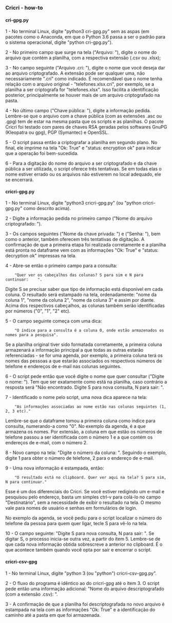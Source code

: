 ### Cricri - how-to

#### cri-gpg.py

1 - No terminal Linux, digite "python3 cri-gpg.py" sem as aspas (em pacotes como o Anaconda, em que o Python 3.6 passa a ser o padrão para o sistema operacional, digite "python cri-gpg.py").

2 - No primeiro campo que surge na tela ("Arquivo:  "), digite o nome do arquivo que contém a planilha, com a respectiva extensão (.csv ou .xlsx);

3 - No campo seguinte ("Arquivo .cri:   "), digite o nome que você deseja dar ao arquivo criptografado. A extensão pode ser qualquer uma, não necessariamente ".cri" como indicado. É recomendável que o nome tenha relação com o arquivo original - "telefones.xlsx.cri", por exemplo, se a planilha a ser criptografa for "telefones.xlsx". Isso facilita a identificação posterior, principalmente se houver mais de um arquivo criptografado na pasta.

4 - No último campo ("Chave pública:   "), digite a informação pedida. Lembre-se que o arquivo com a chave pública (com as extensões .asc ou .gpg) tem de estar na mesma pasta que os scripts e as planilhas. O pacote Cricri foi testado com pares de chaves RSA geradas pelos softwares GnuPG (Kleopatra ou gpg), PGP (Symantec) e OpenSSL.

5 - O script passa então a criptografar a planilha em segundo plano. No final, ele imprime na tela "Ok: True" e "status: encryption ok" para indicar que a operação foi bem-sucedida.

6 - Para a digitação do nome do arquivo a ser criptografado e da chave pública a ser utilizada, o script oferece três tentativas. Se em todas elas o nome estiver errado ou os arquivos não estiverem no local adequado, ele se encerrará.

#### cricri-gpg.py

1 - No terminal Linux, digite "python3 cricri-gpg.py" (ou "python cricri-gpg.py" como descrito acima).

2 - Digite a informação pedida no primeiro campo ("Nome do arquivo criptografado:   ").

3 - Os campos seguintes ("Nome da chave privada:   ") e ("Senha:   "), bem como o anterior, também oferecem três tentativas de digitação. A confirmação de que a primeira etapa foi realizada corretamente e a planilha está pronta no dataframe vem com as informações "Ok: True" e "status: decryption ok" impressas na tela.

4 - Abre-se então o primeiro campo para a consulta:

        "Quer ver os cabeçalhos das colunas? S para sim e N para continuar:    ".

Digite S se precisar saber que tipo de informação está disponível em cada coluna. O resultado será estampado na tela, ordenadamente: "nome da coluna 1", "nome da coluna 2", "nome da coluna 3" e assim por diante. Acima dos respectivos cabeçalhos, as colunas também serão identificadas por números ("0", "1", "2" etc).

5 - O campo seguinte começa com uma dica:

        "O índice para a consulta é a coluna 0, onde estão armazenados os nomes para a pesquisa".

Se a planilha original tiver sido formatada corretamente, a primeira coluna armazenará a informação principal a que todas as outras estarão referenciadas - se for uma agenda, por exemplo, a primeira coluna terá os nomes das pessoas a que estarão associados os respectivos números de telefone e endereços de e-mail nas colunas seguintes.

6 - O script pede então que você digite o nome que quer consultar ("Digite o nome:   "). Tem que ser exatamente como está na planilha, caso contrário a resposta será "Não encontrado. Digite S para nova consulta, N para sair:   ".

7 - Identificado o nome pelo script, uma nova dica aparece na tela:

        "As informações associadas ao nome estão nas colunas seguintes (1, 2, 3 etc)."

Lembre-se que o dataframe tomou a primeira coluna como índice para consulta, numerando-a como "0". No exemplo da agenda, é a que armazena os nomes. Por extensão, a coluna em que estão os números de telefone passou a ser identificada com o número 1 e a que contém os endereços de e-mail, com o número 2.

8 - Novo campo na tela: "Digite o número da coluna:   ". Seguindo o exemplo, digite 1 para obter o número de telefone, 2 para o endereço de e-mail.

9 - Uma nova informação é estampada, então:

        "O resultado está no clipboard. Quer ver aqui na tela? S para sim, N para continuar."

Esse é um dos diferenciais do Cricri. Se você estiver redigindo um e-mail e pesquisou pelo endereço, basta um simples ctrl-v para colá-lo no campo "Destinatário", sem a necessidade de exibir o resultado na tela. O mesmo vale para nomes de usuário e senhas em formulários de login.

No exemplo da agenda, se você pediu para o script localizar o número do telefone da pessoa para quem quer ligar, tecle S para vê-lo na tela.

10 - O campo seguinte: "Digite S para nova consulta, N para sair:   ". Se digitar S, o processo inicia-se outra vez, a partir do ítem 5. Lembre-se de que cada nova informação obtida sobrescreve a anterior no clipboard. É o que acontece também quando você opta por sair e encerrar o script.


#### cricri-csv-gpg

1 - No terminal Linux, digite "python 3 (ou "python") cricri-csv-gpg.py".

2 - O fluxo do programa é idêntico ao do cricri-gpg até o ítem 3. O script pede então uma informação adicional: "Nome do arquivo descriptografado (com a extensão .csv):   ".

3 - A confirmação de que a planilha foi descriptografada no novo arquivo é estampada na tela com as informações "Ok: True" e a identificação do caminho até a pasta em que foi armazenada.
